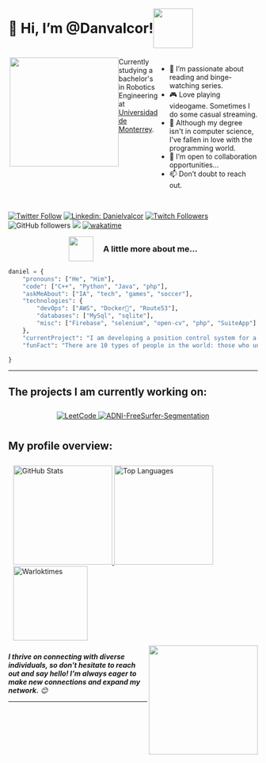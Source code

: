 <h1 style="display: flex; align-items: center;">👋 Hi, I’m @Danvalcor!<img src="https://media3.giphy.com/media/v1.Y2lkPTc5MGI3NjExZWpzcWwwODJ1eTJlN2p5Nm1lM25mdjlsMzY4Y2d6MHNxbWNkamYyOSZlcD12MV9pbnRlcm5hbF9naWZfYnlfaWQmY3Q9cw/szHGzuRlbEuP2gfpvP/giphy.gif" height="80"></h1>

<div style="display: flex; justify-content: space-between; align-items: flex-start;">
  <div>
    <img align='right' src="https://media.giphy.com/media/unxCGmTuBvwo2djRLA/giphy.gif" height="220">
  </div>
  <div style="flex: 1;">
    Currently studying a bachelor's in Robotics Engineering at <a href="http://www.udem.edu">Universidad de Monterrey</a>.
    <br>
    <br>
  </div>

- 👀 I’m passionate about reading and binge-watching series.
- 🎮 Love playing videogame. Sometimes I do some casual streaming.
- 🌱 Although my degree isn't in computer science, I've fallen in love with the programming world.
- 💞️ I’m open to collaboration opportunities...
- 📫 Don’t doubt to reach out.

</div>
<br>

[![Twitter Follow](https://img.shields.io/twitter/follow/danvalcor_?log=x&label=Follow)](https://www.x.com/danvalcor_/)
[![Linkedin: Danielvalcor](https://img.shields.io/badge/-danielvalcor-blue?style=flat-square&logo=Linkedin&logoColor=white&link=https://www.linkedin.com/in/danielvalcor/)](https://www.linkedin.com/in/danielvalcor/)
[![Twitch Followers](https://img.shields.io/twitch/status/Theheavenfox?&logoColor=black&logo=twitch&link=https://www.twitch.tv/Theheavenfox)](https://www.twitch.tv/Theheavenfox)
![GitHub followers](https://img.shields.io/github/followers/danvalcor?label=Follow&style=social)
![](https://visitor-badge.glitch.me/badge?page_id=danvalcor.danvalcor)
[![wakatime](https://wakatime.com/badge/user/018f048c-43ed-4a5c-836e-7d4334929f77.svg?style=social)](https://wakatime.com/@018f048c-43ed-4a5c-836e-7d4334929f77)

<div style="display: flex; align-items: center; justify-content: center;">
  <img align='left'  src="https://media3.giphy.com/media/v1.Y2lkPTc5MGI3NjExYWdqNTR4OGNpbWoxMGduaGhhMWxyeDNqOW81bG5kYnhrdDJwdWU1MSZlcD12MV9pbnRlcm5hbF9naWZfYnlfaWQmY3Q9cw/ENEDhlZC6E4dsdCjrk/giphy.gif" width="50" style="margin-right: 20px;"> 
  <h3 style="margin: 0;">A little more about me...</h3>
  <br>
</div>


```python
daniel = {
    "pronouns": ["He", "Him"],
    "code": ["C++", "Python", "Java", "php"],
    "askMeAbout": ["IA", "tech", "games", "soccer"],
    "technologies": {
        "devOps": ["AWS", "Docker🐳", "Route53"],
        "databases": ["MySql", "sqlite"],
        "misc": ["Firebase", "selenium", "open-cv", "php", "SuiteApp"]
    },
    "currentProject": "I am developing a position control system for a magnetic levitation system"
    "funFact": "There are 10 types of people in the world: those who understand binary, those who don't, and those who didn't expect this joke to be in base 3."

}

```
---
## The projects I am currently working on:

<div style="display: flex; flex-wrap: wrap; justify-content: center;" class="repos">
  <div style="margin: 10px;">
    <a href="https://github.com/Danvalcor/LeetCode" style="max-width: 30%;">
      <picture>
        <source srcset="https://github-readme-stats.vercel.app/api/pin/?username=Danvalcor&repo=LeetCode&theme=dracula&border_radius=10" media="(prefers-color-scheme: dark)" />
        <source srcset="https://github-readme-stats.vercel.app/api/pin/?username=Danvalcor&repo=LeetCode&theme=radical&border_radius=10" media="(prefers-color-scheme: light), (prefers-color-scheme: no-preference)" />
        <img src="https://github-readme-stats.vercel.app/api/pin/?username=Danvalcor&repo=LeetCode&theme=dracula&border_radius=10" alt="LeetCode" style="max-width: 100%;">
      </picture>
    </a>
    <a href="https://github.com/Danvalcor/ADNI-FreeSurfer-Segmentation" style="max-width: 30%;">
      <picture>
        <source srcset="https://github-readme-stats.vercel.app/api/pin/?username=Danvalcor&repo=ADNI-FreeSurfer-Segmentation&theme=dracula&border_radius=10" media="(prefers-color-scheme: dark)" />
        <source srcset="https://github-readme-stats.vercel.app/api/pin/?username=Danvalcor&repo=ADNI-FreeSurfer-Segmentation&theme=radical&border_radius=10" media="(prefers-color-scheme: light), (prefers-color-scheme: no-preference)" />
        <img src="https://github-readme-stats.vercel.app/api/pin/?username=Danvalcor&repo=ADNI-FreeSurfer-Segmentation&theme=dracula&border_radius=10" alt="ADNI-FreeSurfer-Segmentation" style="max-width: 100%;">
      </picture>
    </a>
  </div>
</div>


## My profile overview:
<div style="display: flex; flex-wrap: wrap; justify-content: center;" class="profile">
  <div style="margin: 10px;">
    <a href="https://github.com/Danvalcor/" style="max-width: 50%;">
      <picture>
        <source srcset="https://github-readme-stats.vercel.app/api?username=danvalcor&show_icons=true&theme=dracula&border_radius=10&rank_icon=github" media="(prefers-color-scheme: dark)" />
        <source srcset="https://github-readme-stats.vercel.app/api?username=danvalcor&show_icons=true&theme=radical&border_radius=10&rank_icon=github" media="(prefers-color-scheme: light), (prefers-color-scheme: no-preference)" />
        <img src="https://github-readme-stats.vercel.app/api?username=danvalcor&show_icons=true&theme=dracula&border_radius=10&rank_icon=github" alt="GitHub Stats" height="200" style="max-width: 100%;">
      </picture>
    </a>
    <a href="https://github.com/Danvalcor/" style="max-width: 30%;">
      <picture>
        <source srcset="https://github-readme-stats.vercel.app/api/top-langs/?username=Danvalcor&layout=donut&theme=dracula&border_radius=10&card_width=320" media="(prefers-color-scheme: dark)" />
        <source srcset="https://github-readme-stats.vercel.app/api/top-langs/?username=Danvalcor&layout=donut&theme=radical&border_radius=10&card_width=320" media="(prefers-color-scheme: light), (prefers-color-scheme: no-preference)" />
        <img src="https://github-readme-stats.vercel.app/api/top-langs/?username=Danvalcor&layout=donut&theme=dracula&border_radius=10" alt="Top Languages" height="200" style="max-width: 100%;">
      </picture>
    </a>
    <a href="https://github.com/Danvalcor/" style="max-width: 30%;">
      <picture>
        <source srcset="https://github-readme-stats.vercel.app/api/wakatime?username=Danvalcor&theme=dracula&layout=compact" media="(prefers-color-scheme: dark)" />
        <source srcset="https://github-readme-stats.vercel.app/api/wakatime?username=Danvalcor&theme=radical&layout=compact" media="(prefers-color-scheme: light), (prefers-color-scheme: no-preference)" />
        <img src="https://github-readme-stats.vercel.app/api/wakatime?username=Danvalcor&theme=dracula&layout=compact" alt="Warloktimes" height="150" style="max-width: 100%;">
      </picture>
    </a>
  </div>
</div>


 
 <img align='right' src="https://media2.giphy.com/media/v1.Y2lkPTc5MGI3NjExdzQ1OWJuMzM2bHdscTIwdzNreWJrY3I3YWF5M3kwbnVqMWtxMmowbyZlcD12MV9pbnRlcm5hbF9naWZfYnlfaWQmY3Q9cw/lSsgFhD1q8rVDDHgI4/giphy.gif" height="220">
 
<em><b>I thrive on connecting with diverse individuals, so don't hesitate to reach out and say hello! I'm always eager to make new connections and expand my network.</b> 😊</em>

---
